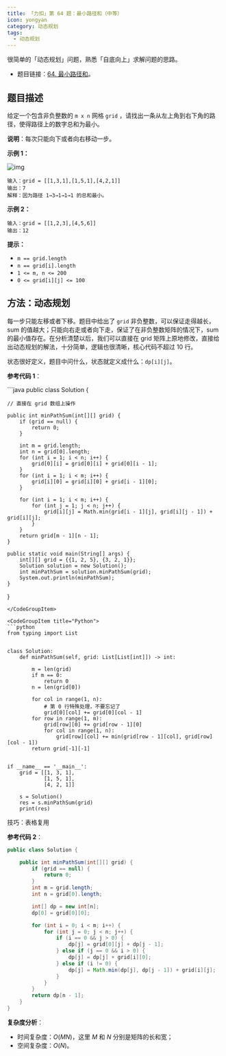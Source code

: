 ```yaml
---
title: 「力扣」第 64 题：最小路径和（中等）
icon: yongyan
category: 动态规划
tags:
  - 动态规划
---
```


很简单的「动态规划」问题，熟悉「自底向上」求解问题的思路。

- 题目链接：[64. 最小路径和](https://leetcode-cn.com/problems/minimum-path-sum/description/)。

## 题目描述

给定一个包含非负整数的 `m x n` 网格 `grid` ，请找出一条从左上角到右下角的路径，使得路径上的数字总和为最小。

**说明**：每次只能向下或者向右移动一步。

**示例 1：**

![img](https://assets.leetcode.com/uploads/2020/11/05/minpath.jpg)

```
输入：grid = [[1,3,1],[1,5,1],[4,2,1]]
输出：7
解释：因为路径 1→3→1→1→1 的总和最小。
```

**示例 2：**

```
输入：grid = [[1,2,3],[4,5,6]]
输出：12
```

**提示：**

- `m == grid.length`
- `n == grid[i].length`
- `1 <= m, n <= 200`
- `0 <= grid[i][j] <= 100`

## 方法：动态规划

每一步只能左移或者下移。题目中给出了 `grid` 非负整数，可以保证走得越长，sum 的值越大；只能向右走或者向下走，保证了在非负整数矩阵的情况下，sum 的最小值存在。在分析清楚以后，我们可以直接在 grid 矩阵上原地修改，直接给出动态规划的解法，十分简单，逻辑也很清晰，核心代码不超过 10 行。

状态很好定义，题目中问什么，状态就定义成什么：`dp[i][j]`。

**参考代码 1**：

<CodeGroup>
<CodeGroupItem title="Java">
```java
public class Solution {
  
    // 直接在 grid 数组上操作

    public int minPathSum(int[][] grid) {
        if (grid == null) {
            return 0;
        }

        int m = grid.length;
        int n = grid[0].length;
        for (int i = 1; i < n; i++) {
            grid[0][i] = grid[0][i] + grid[0][i - 1];
        }
        for (int i = 1; i < m; i++) {
            grid[i][0] = grid[i][0] + grid[i - 1][0];
        }

        for (int i = 1; i < m; i++) {
            for (int j = 1; j < n; j++) {
                grid[i][j] = Math.min(grid[i - 1][j], grid[i][j - 1]) + grid[i][j];
            }
        }
        return grid[m - 1][n - 1];
    }

    public static void main(String[] args) {
        int[][] grid = {{1, 2, 5}, {3, 2, 1}};
        Solution solution = new Solution();
        int minPathSum = solution.minPathSum(grid);
        System.out.println(minPathSum);
    }

}

````
</CodeGroupItem>

<CodeGroupItem title="Python">
```python
from typing import List


class Solution:
    def minPathSum(self, grid: List[List[int]]) -> int:

        m = len(grid)
        if m == 0:
            return 0
        n = len(grid[0])

        for col in range(1, n):
            # 第 0 行特殊处理，不要忘记了
            grid[0][col] += grid[0][col - 1]
        for row in range(1, m):
            grid[row][0] += grid[row - 1][0]
            for col in range(1, n):
                grid[row][col] += min(grid[row - 1][col], grid[row][col - 1])
        return grid[-1][-1]


if __name__ == '__main__':
    grid = [[1, 3, 1],
            [1, 5, 1],
            [4, 2, 1]]

    s = Solution()
    res = s.minPathSum(grid)
    print(res)
````

</CodeGroupItem>
</CodeGroup>

技巧：表格复用

**参考代码 2**：

```java
public class Solution {

    public int minPathSum(int[][] grid) {
        if (grid == null) {
            return 0;
        }
        int m = grid.length;
        int n = grid[0].length;

        int[] dp = new int[n];
        dp[0] = grid[0][0];

        for (int i = 0; i < m; i++) {
            for (int j = 0; j < n; j++) {
                if (i == 0 && j > 0) {
                    dp[j] = grid[0][j] + dp[j - 1];
                } else if (j == 0 && i > 0) {
                    dp[j] = dp[j] + grid[i][0];
                } else if (i != 0) {
                    dp[j] = Math.min(dp[j], dp[j - 1]) + grid[i][j];
                }
            }
        }
        return dp[n - 1];
    }
}
```

**复杂度分析**：

- 时间复杂度：$O(MN)$，这里 $M$ 和 $N$ 分别是矩阵的长和宽；
- 空间复杂度：$O(N)$。
